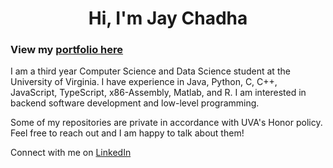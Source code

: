 <h1 align="center">Hi, I'm Jay Chadha</h1>
<h3>View my <a href="https://jaychadha-uva.github.io/" target="_blank">portfolio here</a></h3>
<p>I am a third year Computer Science and Data Science student at the University of Virginia. I have experience in Java, Python, C, C++, JavaScript, TypeScript, x86-Assembly, Matlab, and R. I am interested in backend software development and low-level programming.</p>
<p>Some of my repositories are private in accordance with UVA's Honor policy. Feel free to reach out and I am happy to talk about them!</p>
<p>Connect with me on <a href="https://linkedin.com/in/jay-chadha">LinkedIn</a></p>
